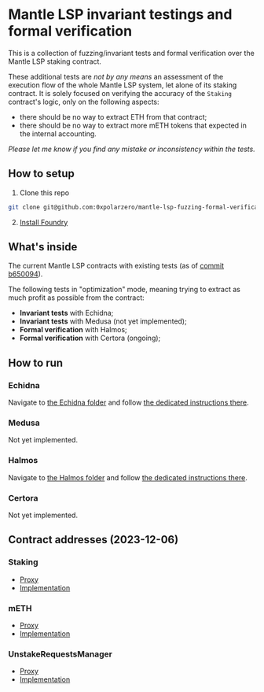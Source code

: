 # Mantle LSP invariant testings and formal verification

This is a collection of fuzzing/invariant tests and formal verification over the Mantle LSP staking contract.

These additional tests are _not by any means_ an assessment of the execution flow of the whole Mantle LSP system, let alone of its staking contract. It is solely focused on verifying the accuracy of the `Staking` contract's logic, only on the following aspects:

- there should be no way to extract ETH from that contract;
- there should be no way to extract more mETH tokens that expected in the internal accounting.

_Please let me know if you find any mistake or inconsistency within the tests._

## How to setup

1. Clone this repo

```bash
git clone git@github.com:0xpolarzero/mantle-lsp-fuzzing-formal-verification.git
```

2. [Install Foundry](https://book.getfoundry.sh/getting-started/installation)

## What's inside

The current Mantle LSP contracts with existing tests (as of [commit b650094](https://github.com/mantle-lsp/contracts/commit/b650094727b870aa8940e5101667ffd8207ff3d8)).

The following tests in "optimization" mode, meaning trying to extract as much profit as possible from the contract:

- **Invariant tests** with Echidna;
- **Invariant tests** with Medusa (not yet implemented);
- **Formal verification** with Halmos;
- **Formal verification** with Certora (ongoing);

## How to run

### Echidna

Navigate to [the Echidna folder](test/fuzzing/echidna/) and follow [the dedicated instructions there](test/fuzzing/echidna/README.md).

### Medusa

Not yet implemented.

### Halmos

Navigate to [the Halmos folder](test/formal-verification/halmos/) and follow [the dedicated instructions there](test/formal-verification/halmos/README.md).

### Certora

Not yet implemented.

## Contract addresses (2023-12-06)

### Staking

- [Proxy](https://etherscan.io/address/0xe3cBd06D7dadB3F4e6557bAb7EdD924CD1489E8f)
- [Implementation](https://etherscan.io/address/0xdecacc56fc347274d3df2b709602632845611d39)

### mETH

- [Proxy](https://etherscan.io/address/0xd5F7838F5C461fefF7FE49ea5ebaF7728bB0ADfa)
- [Implementation](https://etherscan.io/address/0xc9173bf8bd5c1b071b5cae4122202a347b7eefab)

### UnstakeRequestsManager

- [Proxy](https://etherscan.io/address/0x38fDF7b489316e03eD8754ad339cb5c4483FDcf9)
- [Implementation](https://etherscan.io/address/0x5a7b3cde8ac8d780af4797bf1517464ac54ca033)

